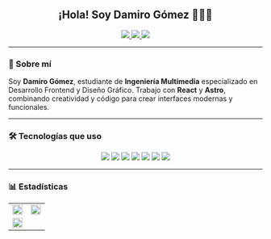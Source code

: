 <h2 align="center">¡Hola! Soy Damiro Gómez 👨🏻‍💻</h2>

<div align="center">
    <a href="https://www.linkedin.com/in/damiro-gomez/" target="_blank">
        <img src="https://img.shields.io/badge/LinkedIn-0077B5?style=for-the-badge&logo=linkedin&logoColor=white" />
    </a>
    <a href="https://www.youtube.com/@damirocode" target="_blank">
        <img src="https://img.shields.io/badge/YouTube-FF0000?style=for-the-badge&logo=youtube&logoColor=white" />
    </a>
    <a href="https://www.behance.net/damiro3017" target="_blank">
        <img src="https://img.shields.io/badge/Behance-0054F7?style=for-the-badge&logo=behance&logoColor=white" />
    </a>
</div>

---

<h3>🎨 Sobre mí</h3>

<article class="flex flex-col items-center justify-center gap-8 text-gray-700 dark:text-gray-300 md:flex-row">
    <div class="[&>p]:mb-4 [&>p>strong]:text-yellow-500 dark:[&>p>strong]:text-yellow-100 [&>p>strong]:font-normal [&>p>strong]:font-mono text-pretty order-2 md:order-1">
        <p>
            Soy <strong>Damiro Gómez</strong>, estudiante de <strong>Ingeniería Multimedia</strong> especializado en Desarrollo Frontend y Diseño Gráfico. Trabajo con <strong>React</strong> y <strong>Astro</strong>, combinando creatividad y código para crear interfaces modernas y funcionales.
        </p>
    </div>
</article>

---
<h3>🛠️ Tecnologías que uso</h3>

<div align="center">
    <img src="https://img.shields.io/badge/HTML5-E34F26?style=for-the-badge&logo=html5&logoColor=white" />
    <img src="https://img.shields.io/badge/CSS3-1572B6?style=for-the-badge&logo=css3&logoColor=white" />
    <img src="https://img.shields.io/badge/JavaScript-323330?style=for-the-badge&logo=javascript&logoColor=F7DF1E" />
    <img src="https://img.shields.io/badge/TypeScript-007ACC?style=for-the-badge&logo=typescript&logoColor=white" />
    <img src="https://img.shields.io/badge/Tailwind_CSS-38B2AC?style=for-the-badge&logo=tailwind-css&logoColor=white" />
    <img src="https://img.shields.io/badge/React-20232A?style=for-the-badge&logo=react&logoColor=61DAFB" />
    <img src="https://img.shields.io/badge/Astro-0C1222?style=for-the-badge&logo=astro&logoColor=FDFDFE" />
</div>

---

<h3>📊 Estadísticas</h3>

<table width="100%" align="center">
    <tr>
        <td>
            <img src="https://github-readme-streak-stats.herokuapp.com?user=damiro3017&theme=dark&background=2d2d2d" width="100%" />
        </td>
        <td width="50%">
            <img src="https://github-readme-stats.vercel.app/api?username=damiro3017&show_icons=true&title_color=ffffff&text_color=ffffff&icon_color=00ffe7&bg_color=2d2d2d" width="100%" />
        </td>
    </tr>
    <tr>
        <td>
            <img src="https://github-readme-stats.vercel.app/api/top-langs/?username=damiro3017&layout=compact&title_color=ffffff&text_color=ffffff&bg_color=2d2d2d" width="100%" />
        </td>
    </tr>
</table>
